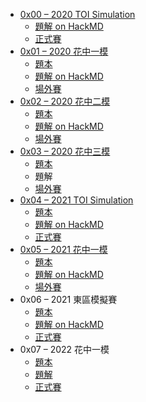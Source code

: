 -   [0x00 – 2020 TOI Simulation](https://codeforces.com/group/GG44hyrVLY/contest/271250)
    -   [題解 on HackMD](https://hackmd.io/@SorahISA/0x00_editorial)
    -   [正式賽](https://sorahisa-rank.github.io/0x00/0x00/ranking/)
-   [0x01 – 2020 花中一模](https://codeforces.com/group/GG44hyrVLY/contest/297533)
    -   [題本](https://sorahisa-rank.github.io/0x00/0x01/problems.pdf)
    -   [題解 on HackMD](https://hackmd.io/@SorahISA/0x01_editorial)
    -   [場外賽](https://sorahisa-rank.github.io/0x00/0x01/ranking/)
-   [0x02 – 2020 花中二模](https://codeforces.com/group/GG44hyrVLY/contest/298479)
    -   [題本](https://sorahisa-rank.github.io/0x00/0x02/problems.pdf)
    -   [題解 on HackMD](https://hackmd.io/@SorahISA/0x02_editorial)
    -   [場外賽](https://sorahisa-rank.github.io/0x00/0x02/ranking/)
-   [0x03 – 2020 花中三模](https://codeforces.com/group/GG44hyrVLY/contest/301661)
    -   [題本](https://sorahisa-rank.github.io/0x00/0x03/problems.pdf)
    -   題解
    -   [場外賽](https://sorahisa-rank.github.io/0x00/0x03/ranking/)
-   [0x04 – 2021 TOI Simulation](https://codeforces.com/group/GG44hyrVLY/contest/316970)
    -   [題本](https://sorahisa-rank.github.io/0x00/0x04/problems.pdf)
    -   [題解 on HackMD](https://hackmd.io/@SorahISA/0x04_editorial)
    -   [正式賽](https://sorahisa-rank.github.io/0x00/0x04/ranking/)
-   [0x05 – 2021 花中一模](https://codeforces.com/group/GG44hyrVLY/contest/348662)
    -   [題本](https://sorahisa-rank.github.io/0x00/0x05/problems.pdf)
    -   [題解 on HackMD](https://hackmd.io/@SorahISA/0x05_editorial)
    -   [場外賽](https://sorahisa-rank.github.io/0x00/0x05/ranking/)
-   0x06 – 2021 東區模擬賽
    -   [題本](https://sorahisa-rank.github.io/0x00/0x06/problems.pdf)
    -   [題解 on HackMD](https://hackmd.io/@SorahISA/0x06_editorial)
    -   [正式賽](https://sorahisa-rank.github.io/0x00/0x06/ranking/)
-   0x07 – 2022 花中一模
    -   [題本](https://sorahisa-rank.github.io/0x00/0x07/problems.pdf)
    -   [題解](https://sorahisa-rank.github.io/0x00/0x07/editorial.pdf)
    -   [正式賽](https://sorahisa-rank.github.io/0x00/0x07/ranking/)